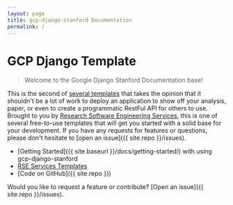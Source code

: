 ```yaml
---
layout: page
title: gcp-django-stanford Documentation
permalink: /
---
```


# GCP Django Template

> Welcome to the Google Django Stanford Documentation base!

This is the second of [several templates](https://stanford-rc.github.io/rse-services/docs/resources/google-cloud) 
that takes the opinion that it shouldn't be a lot of work to deploy an application to show off your analysis, paper, or even to
create a programmatic RestFul API for others to use. Brought to you by [Research Software Engineering Services](https://stanford-rc.github.io/rse-services), this is one of several free-to-use templates that will get you started with a solid base for your development.
If you have any requests for features or questions, please don't hesitate
to [open an issue]({{ site.repo }}/issues).

 - [Getting Started]({{ site.baseurl }}/docs/getting-started/) with using gcp-django-stanford
 - [RSE Services Templates](https://stanford-rc.github.io/rse-services/docs/resources/)
 - [Code on GitHub]({{ site.repo }})

Would you like to request a feature or contribute? [Open an issue]({{ site.repo }}/issues).
